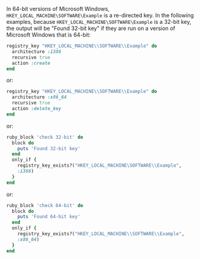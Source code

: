 In 64-bit versions of Microsoft Windows,
`HKEY_LOCAL_MACHINE\SOFTWARE\Example` is a re-directed key. In the
following examples, because `HKEY_LOCAL_MACHINE\SOFTWARE\Example` is a
32-bit key, the output will be "Found 32-bit key" if they are run on a
version of Microsoft Windows that is 64-bit:

``` ruby
registry_key "HKEY_LOCAL_MACHINE\\SOFTWARE\\Example" do
  architecture :i386
  recursive true
  action :create
end
```

or:

``` ruby
registry_key "HKEY_LOCAL_MACHINE\\SOFTWARE\\Example" do
  architecture :x86_64
  recursive true
  action :delete_key
end
```

or:

``` ruby
ruby_block 'check 32-bit' do
  block do
    puts 'Found 32-bit key'
  end
  only_if {
    registry_key_exists?("HKEY_LOCAL_MACHINE\SOFTWARE\\Example",
    :i386)
  }
end
```

or:

``` ruby
ruby_block 'check 64-bit' do
  block do
    puts 'Found 64-bit key'
  end
  only_if {
    registry_key_exists?("HKEY_LOCAL_MACHINE\\SOFTWARE\\Example",
    :x86_64)
  }
end
```